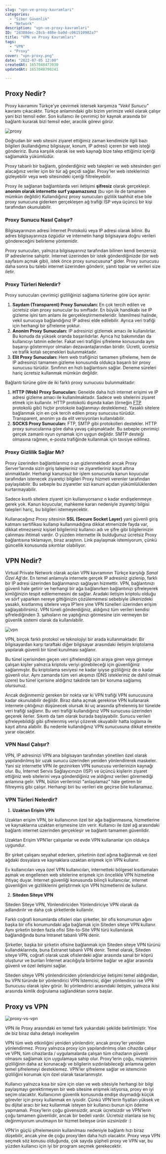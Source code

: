 ```yaml
---
slug: "vpn-ve-proxy-kavramlari"
categories:
  - "Siber Güvenlik"
  - "Network"
description: "vpn-ve-proxy-kavramlari"
ID: "2d388dec-28cb-488e-ba0d-c061510902a7"
title: "VPN ve Proxy Kavramları"
tags:
  - "VPN"
  - "Proxy"
cover: "vpn-proxy.png"
date: "2022-07-05 12:00"
createdAt: 1657048473930
updatedAt: 1657048790241

---
```

## Proxy Nedir?
Proxy kavramını Türkçe'ye çevirmek istersek karşımıza *"Vekil Sunucu"* kavramı çıkacaktır. Türkçe anlamındaki gibi bizim yerimize vekil olarak çalışır yani bizi temsil eder. Son kullanıcı ile çevrimiçi bir kaynak arasında bir bağlantı kurarak bizi temsil eder, aracılık görevi görür. 

![proxy](https://skorskyfiles.blob.core.windows.net/$web/articles/proxy-vpn/Proxy.jpg)

Doğrudan bir web sitesini ziyaret ettiğimiz zaman  kendimizle ilgili bazı bilgileri (kullandığımız bilgisayar, konum, IP adresi) içeren bir web isteği göndeririz. Buna karşılık olarak ise web kaynağı bize talep ettiğimiz içeriği sağlamakla yükümlüdür.

Proxy tabanlı bir bağlantı, gönderdiğiniz web talepleri ve web sitesinden geri alacağınız veriler için bir tür ağ geçidi sağlar. Proxy'ler web isteklerinizi gizleyebilir veya web sitesindeki içeriği filtreleyebilir. 

Proxy ile sağlanan bağlantılarda veri iletişimi **şifresiz** olarak gerçekleşir. **anonim olarak internette surf yapamazsınız** (bu vpn ile de tamamen mümkün değildir) Kullandığınız proxy sunucuları gizlilik taahhüt etse bile proxy sunucuna giderken gerçekleşen ağ trafiği ISP veya üçüncü bir kişi tarafından okunulabilir.

### Proxy Sunucu Nasıl Çalışır?

Bilgisayarınızın adresi İnternet Protokolü veya IP adresi olarak bilinir. Bu adres bilgisayarınıza özgüdür ve internetin hangi bilgisayara doğru verileri göndereceğini belirleme yöntemidir.

Proxy sunucuları, yalnızca bilgisayarınız tarafından bilinen kendi benzersiz IP adreslerine sahiptir. İnternet üzerinden bir istek gönderdiğinizde (bir web sayfasını açmak gibi), istek önce  proxy sunucusuna* gider. Proxy sunucusu daha sonra bu talebi internet üzerinden gönderir, yanıtı toplar ve verileri size iletir.

### Proxy Türleri Nelerdir?

Proxy sunucuları çevrimiçi gizliliğinizi sağlama türlerine göre üçe ayrılır:

1.  **Saydam (Transparent) Proxy Sunucuları:**  En çok tercih edilen ve ücretsiz olan proxy sunucular bu sınıftadır. En büyük handikabı ise IP gizleme işini tam anlamı ile gerçekleştirmemeleridir. İstenilmesi halinde, vekil sunucuya bağlandığınız IP adresi elde edilebilir. Ayrıca veri trafiği için herhangi bir şifreleme yoktur.
2.  **Anonim Proxy Sunucuları:**  IP adresinizi gizlemek amacı ile kullanılırlar. Bu konuda da yüksek oranda başarılıdırlar. Ayrıca hız bakımından da kullanıcıyı tatmin ederler. Fakat veri trafiğini şifreleme konusunda aynı başarıyı göstermiyor olmaları dezavantajlarından biridir. Ücretli, ücretsiz ve trafik kotalı seçenekleri bulunmaktadır.
3.  **Elit Proxy Sunucuları:**  Hem web trafiğinizi tamamen şifreleme, hem de IP adresinizi tamamen gizleme konusunda oldukça başarılı bir proxy sunucusu türüdür. Sınıfının en hızlı bağlantısını sağlar. Deneme süreleri hariç ücretsiz kullanmak mümkün değildir.

Bağlantı türüne göre de iki farklı proxy sunucusu bulunmaktadır:

1.  **HTTP (Web) Proxy Sunucuları:**  Genelde daha hızlı internet erişimi ve IP adresi gizleme amacı ile kullanılmaktadır. Sadece web sitelerini ziyaret etmek için kullanılır. HTTP protokolü dışında kalan (örneğin  [FTP](https://www.niobehosting.com/blog/ftp/)  protokolü gibi) hiçbir protokole bağlanmayı desteklemez. Yasaklı sitelere bağlanmak için en çok tercih edilen proxy sunucusu türüdür. Transparent, anonim ya da elit versiyonları kullanılabilir.
2.  **SOCKS Proxy Sunucuları:** FTP, SMTP gibi protokolleri destekler. HTTP proxy sunucularına göre daha yavaş çalışmaktadır. Bu sebeple çevrimiçi gerçek zamanlı oyun oynamak için uygun değildir. SMTP desteği olmasına rağmen, e-posta trafiğinde kullanmak için tavsiye edilmez.

### **Proxy Gizlilik Sağlar Mı?**

Proxy üzerinden bağlantılarımız o an gizlenmektedir ancak Proxy Server’larında sizin giriş talepleriniz ve ziyaretleriniz kayıt altına alınmaktadır. Herhangi kanunsuz bir işlem sonucunda kanun koyucular tarafından istenecek ziyaretçi bilgileri Proxy hizmeti verenler tarafından paylaşılabilir. Bu sebeple bu ziyaretler sizi kanuni açıdan yükümlülüklerden kurtarmayabilir.

Sadece kısıtlı sitelere ziyaret için kullanıyorsanız o kadar endişelenmeye gerek yok. Kanun koyucular, mahkeme kararı nedeniyle ziyaretçi bilgisi talepleri hariç, bu bilgileri istemeyecektir.

Kullanacağınız Proxy sitesinin  **SSL (Secure Socket Layer)**  yani güvenli giriş katmanı  sertifikası kullanıp kullanmadığına dikkat etmenizde fayda var, dikkat etmezseniz kişisel bilgileriniz kullanıcı adı ve şifre gibi bilgilerinizin çalınması ihtimali vardır. O yüzden internette ilk bulduğunuz ücretsiz Proxy bağlantısına tıklamayın, biraz araştırın. Link paylaşmak istemiyorum, çünkü güncellik konusunda sıkıntılar olabiliyor.

## VPN Nedir?

 Virtual Private Network olarak açılan VPN kavramının Türkçe karşılığı *Sanal Özel Ağ*'dır. En temel anlamıyla internete gerçek IP adresiniz gizlenip, farklı bir IP adresi üzerinden bağlanmanızı sağlayan hizmettir. VPN, bağlantınızı güvenli hale getirir ve herhangi bir ağa bağlanırken bağlantınızı şifreleyerek kimliğinizin tespit edilememesini de sağlar. Aradaki iletişim kriptolu olduğu ve sörf yaparken nereye gittiğinizin çözülememesi sebebiyle ülkenizdeki yasaklı, kısıtlanmış sitelere veya IP’lere yine VPN tünelleri üzerinden erişim sağlayabilirsiniz. VPN tüneli gönderdiğiniz, aldığınız tüm verileri kendisi şifrelediğinden 3. şahısların ne yaptığınızı görmesine izin vermeyen bir güvenlik sistemi olarak da kullanılabilir.

![vpn](https://skorskyfiles.blob.core.windows.net/$web/articles/proxy-vpn/VPN.png)

VPN, birçok farklı protokol ve teknolojiyi bir arada kullanmaktadır. Bir bilgisayardan karşı taraftaki diğer bilgisayar arasındaki iletişim kriptolama yapılarak güvenli bir tünel kurulması sağlanır.

Bu tünel içerisinden geçen veri şifrelendiği için araya giren veya girmeye çalışan kişiler yalnızca kriptolu veriyi görebileceği için güvenliğiniz sağlanmıştır. Bu kriptolama seviyesi ne kadar iyiyse gizliliğiniz de o kadar güvenli olur. Aynı zamanda tüm veri akışınızı (DNS istekleriniz de dahil olmak üzere) bu tünel içerisine aldığınız takdirde tam bir koruma sağlamış olursunuz.

Ancak değinmemiz gereken bir nokta var ki VPN trafiği VPN sunucusuna kadar okunulabilir değildir. Biraz daha açmak gerekirse VPN kullanarak internete çıktığınızı düşünecek olursak iki uç arasında şifrelenmiş bir tünelde veri trafiği sağlanır. Bu veri trafiği kullandığınız VPN sunucusu üzerinden geçerek ilerler. Sıkıntı da tam olarak burada başlayabilir. Sunucu verileri şifreleyebildiği gibi şifrelenmiş veriyi çözerek okuyabilir hatta loglama ile kayıt altına alabilir. Bu nedenle kullandığınız VPN sunucusuna dikkat etmekte yarar olacaktır.

### VPN Nasıl Çalışır?

VPN, IP adresinizi VPN ana bilgisayarı tarafından yönetilen özel olarak yapılandırılmış bir uzak sunucu üzerinden yeniden yönlendirerek maskeler. Yani siz internette VPN ile gezinirken VPN sunucusu verilerinizin kaynağı olur. Bu, İnternet Servis Sağlayıcınızın (ISP) ve üçüncü kişilerin ziyaret ettiğiniz web sitelerini veya gönderdiğiniz ve aldığınız verileri göremediği anlamına gelir. VPN, bütün verilerinizi "anlaşılamaz" hâle getiren bir filtreymiş gibi çalışır. Herhangi biri bu verileri ele geçirse bile kullanamaz.

### VPN Türleri Nelerdir?

1. **Uzaktan Erişim VPN**

Uzaktan erişim VPN, bir kullanıcının özel bir ağa bağlanmasına, hizmetlerine ve kaynaklarına uzaktan erişmesine izin verir. Kullanıcı ile özel ağ arasındaki bağlantı internet üzerinden gerçekleşir ve bağlantı tamamen güvenlidir.

Uzaktan Erişim VPN’ler çalışanlar ve evde VPN kullananlar için oldukça uygundur.

Bir şirket çalışanı seyahat ederken, şirketinin özel ağına bağlanmak ve özel ağdaki dosyalara ve kaynaklara uzaktan erişmek için VPN kullanır.

Ev kullanıcıları veya özel VPN kullanıcıları, internetteki bölgesel kısıtlamaları aşmak ve engellenen web sitelerine erişmek için öncelikle VPN hizmetine ihtiyaç duyar. İnternet güvenliği konusunda bilinçli kullanıcılar, internet güvenliğini ve gizliliklerini geliştirmek için VPN hizmetlerini de kullanır.

2. **Siteden Siteye VPN**

Siteden Siteye VPN, Yönlendiriciden Yönlendiriciye VPN olarak da adlandırılır ve daha çok şirketlerde kullanılır.

Farklı coğrafi konumlarda ofisleri olan şirketler, bir ofis konumunun ağını başka bir ofis konumundaki ağa bağlamak için Siteden siteye VPN kullanır. Aynı şirketin birden fazla ofisi Site-to-Site VPN türü kullanılarak bağlandığında buna Intranet tabanlı VPN denir.

Şirketler, başka bir şirketin ofisine bağlanmak için Siteden siteye VPN türünü kullandıklarında, buna Extranet tabanlı VPN denir. Temel olarak, Siteden siteye VPN, coğrafi olarak uzak ofislerdeki ağlar arasında sanal bir köprü oluşturur ve bunları İnternet aracılığıyla birbirine bağlar ve ağlar arasında güvenli ve özel iletişimi sağlar.

Siteden siteye VPN yönlendiriciden yönlendiriciye iletişimi temel aldığından, bu VPN türünde bir yönlendirici VPN İstemcisi, diğer yönlendirici ise VPN Sunucusu olarak işlev görür. İki yönlendirici arasındaki iletişim, yalnızca ikisi arasında kimlik doğrulama sağlandıktan sonra başlar.

## Proxy vs VPN

![proxy-vs-vpn](https://skorskyfiles.blob.core.windows.net/$web/articles/proxy-vpn/vpn-vs-proxy.bmp)

VPN ile Proxy arasındaki en temel fark yukarıdaki şekilde belirtilmiştir. Yine de biz biraz daha detaylı inceleyelim

VPN tüm web etkinliğini yeniden yönlendirir, ancak proxy’ler yeniden yönlendirmez. Proxy yalnızca proxy için yapılandırılmış olan cihazda çalışır ve VPN, tüm cihazlarda / uygulamalarda çalışan tüm cihazların güvenli olmasını sağlamak için uygulamaya sahip olur. Proxy’lerin çoğu, müşterinin gizliliğinin daha az korunacağı ve bilgilerin sızdırılabileceği anlamına gelen temel şifrelemeyi desteklemez. VPN’ler şifreleme sağlar ve istemcinin gizliliğini korumak için özel olarak tasarlanmıştır.

Kullanıcı yalnızca kısa bir süre için olan ve web sitesiyle herhangi bir bilgi paylaşmayı gerektirmeyen bir web sitesine erişmek istiyorsa, proxy en iyi seçim olacaktır. Kullanıcının güvenlik konusunda endişe duymadığı küçük görevler için proxy kullanmak en iyisidir. Çünkü VPN’lerin fiyatları yüksek ve bu dijital aracı bir kez kullanmak isteyen bir kullanıcı bunun için ödeme yapmamalı. Proxy’lerin çoğu güvensizdir, ancak ücretsizdir ve VPN’lerin çoğu tamamen güvenlidir, ancak bir bedeli vardır. Ücretsiz olanlara ise hiç değinmiyorum unutmayın bir hizmet beleşse ürün sizsinizdir :)

VPN’in güçlü şifrelemesinin kullanılması nedeniyle bağlantı hızı biraz düşebilir, ancak yine de çoğu proxy’den daha hızlı olacaktır. Proxy veya VPN seçmek söz konusu olduğunda, çok sayıda  şüpheli proxy ve VPN var, bu yüzden kullanıcı için iyi bir program seçmek gerekecektir.






